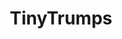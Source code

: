 ---
title: TinyTrumps
crosslinks:
- youtubefactsbot
- livven
- photoshopbattles
- The_Donald
- EnoughTrumpSpam
- announcements
- AskHistorians
- pics
- tinytrump
- OutOfTheLoop
- cutouts
- u_imguralbumbot
- autourbanbot
- allowedonpop
- anti_gif_bot
- monsterTrumps
- uncensorednews
- youtubot
- trumpcutouts
- shitpost
---